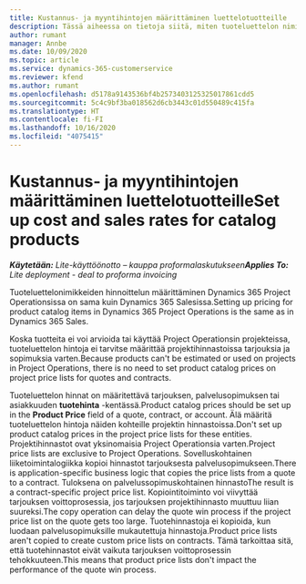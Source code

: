 ```yaml
---
title: Kustannus- ja myyntihintojen määrittäminen luettelotuotteille
description: Tässä aiheessa on tietoja siitä, miten tuoteluettelon nimikkeiden kustannus- ja myyntihinnat määritetään.
author: rumant
manager: Annbe
ms.date: 10/09/2020
ms.topic: article
ms.service: dynamics-365-customerservice
ms.reviewer: kfend
ms.author: rumant
ms.openlocfilehash: d5178a9143536bf4b2573403125325017861cdd5
ms.sourcegitcommit: 5c4c9bf3ba018562d6cb3443c01d550489c415fa
ms.translationtype: HT
ms.contentlocale: fi-FI
ms.lasthandoff: 10/16/2020
ms.locfileid: "4075415"
---
```

# <a name="set-up-cost-and-sales-rates-for-catalog-products"></a><span data-ttu-id="d9be2-103">Kustannus- ja myyntihintojen määrittäminen luettelotuotteille</span><span class="sxs-lookup"><span data-stu-id="d9be2-103">Set up cost and sales rates for catalog products</span></span>

<span data-ttu-id="d9be2-104">_**Käytetään:** Lite-käyttöönotto – kauppa proformalaskutukseen_</span><span class="sxs-lookup"><span data-stu-id="d9be2-104">_**Applies To:** Lite deployment - deal to proforma invoicing_</span></span>


<span data-ttu-id="d9be2-105">Tuoteluettelonimikkeiden hinnoittelun määrittäminen Dynamics 365 Project Operationsissa on sama kuin Dynamics 365 Salesissa.</span><span class="sxs-lookup"><span data-stu-id="d9be2-105">Setting up pricing for product catalog items in Dynamics 365 Project Operations is the same as in Dynamics 365 Sales.</span></span>

<span data-ttu-id="d9be2-106">Koska tuotteita ei voi arvioida tai käyttää Project Operationsin projekteissa, tuoteluettelon hintoja ei tarvitse määrittää projektihinnastoissa tarjouksia ja sopimuksia varten.</span><span class="sxs-lookup"><span data-stu-id="d9be2-106">Because products can't be estimated or used on projects in Project Operations, there is no need to set product catalog prices on project price lists for quotes and contracts.</span></span>

<span data-ttu-id="d9be2-107">Tuoteluettelon hinnat on määritettävä tarjouksen, palvelusopimuksen tai asiakkuuden **tuotehinta** -kentässä.</span><span class="sxs-lookup"><span data-stu-id="d9be2-107">Product catalog prices should be set up in the **Product Price** field of a quote, contract, or account.</span></span> <span data-ttu-id="d9be2-108">Älä määritä tuoteluettelon hintoja näiden kohteille projektin hinnastoissa.</span><span class="sxs-lookup"><span data-stu-id="d9be2-108">Don't set up product catalog prices in the project price lists for these entities.</span></span> <span data-ttu-id="d9be2-109">Projektihinnastot ovat yksinomaisia Project Operationsia varten.</span><span class="sxs-lookup"><span data-stu-id="d9be2-109">Project price lists are exclusive to Project Operations.</span></span> <span data-ttu-id="d9be2-110">Sovelluskohtainen liiketoimintalogiikka kopioi hinnastot tarjouksesta palvelusopimukseen.</span><span class="sxs-lookup"><span data-stu-id="d9be2-110">There is application-specific business logic that copies the price lists from a quote to a contract.</span></span> <span data-ttu-id="d9be2-111">Tuloksena on palvelussopimuskohtainen hinnasto</span><span class="sxs-lookup"><span data-stu-id="d9be2-111">The result is a contract-specific project price list.</span></span> <span data-ttu-id="d9be2-112">Kopiointitoiminto voi viivyttää tarjouksen voittoprosessia, jos tarjouksen projektihinnasto muuttuu liian suureksi.</span><span class="sxs-lookup"><span data-stu-id="d9be2-112">The copy operation can delay the quote win process if the project price list on the quote gets too large.</span></span> <span data-ttu-id="d9be2-113">Tuotehinnastoja ei kopioida, kun luodaan palvelusopimuksille mukautettuja hinnastoja.</span><span class="sxs-lookup"><span data-stu-id="d9be2-113">Product price lists aren't copied to create custom price lists on contracts.</span></span> <span data-ttu-id="d9be2-114">Tämä tarkoittaa sitä, että tuotehinnastot eivät vaikuta tarjouksen voittoprosessin tehokkuuteen.</span><span class="sxs-lookup"><span data-stu-id="d9be2-114">This means that product price lists don't impact the performance of the quote win process.</span></span>
